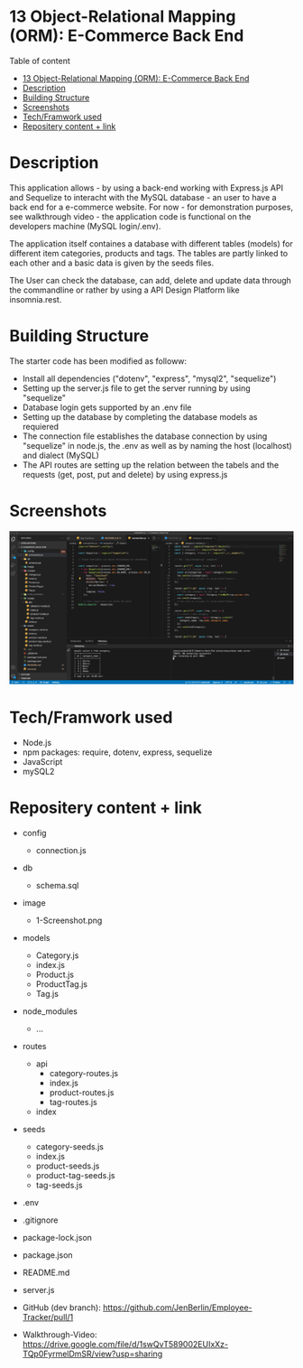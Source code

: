 # 13 Object-Relational Mapping (ORM): E-Commerce Back End

Table of content

- [13 Object-Relational Mapping (ORM): E-Commerce Back End](#13-object-relational-mapping-orm-e-commerce-back-end)
- [Description](#description)
- [Building Structure](#building-structure)
- [Screenshots](#screenshots)
- [Tech/Framwork used](#techframwork-used)
- [Repositery content + link](#repositery-content--link)

# Description

This application allows - by using a back-end working with Express.js API and Sequelize to interacht with the MySQL database - an user to have a back end for a e-commerce website. For now - for demonstration purposes, see walkthrough video - the application code is functional on the developers machine (MySQL login/.env).

The application itself containes a database with different tables (models) for different item categories, products and tags. The tables are partly linked to each other and a basic data is given by the seeds files.

The User can check the database, can add, delete and update data through the commandline or rather by using a API Design Platform like insomnia.rest.

# Building Structure

The starter code has been modified as followw:

- Install all dependencies ("dotenv", "express", "mysql2", "sequelize")
- Setting up the server.js file to get the server running by using "sequelize"
- Database login gets supported by an .env file
- Setting up the database by completing the database models as requiered
- The connection file establishes the database connection by using "sequelize" in node.js, the .env as well as by naming the host (localhost) and dialect (MySQL)
- The API routes are setting up the relation between the tabels and the requests (get, post, put and delete) by using express.js

# Screenshots

![Getting Started](./image/ScreenShot_1.png)

# Tech/Framwork used

- Node.js
- npm packages: require, dotenv, express, sequelize
- JavaScript
- mySQL2

# Repositery content + link

- config
  - connection.js
- db
  - schema.sql
- image
  - 1-Screenshot.png
- models
  - Category.js
  - index.js
  - Product.js
  - ProductTag.js
  - Tag.js
- node_modules
  - ...
- routes

  - api
    - category-routes.js
    - index.js
    - product-routes.js
    - tag-routes.js
  - index

- seeds
  - category-seeds.js
  - index.js
  - product-seeds.js
  - product-tag-seeds.js
  - tag-seeds.js
- .env
- .gitignore
- package-lock.json
- package.json
- README.md
- server.js

- GitHub (dev branch): https://github.com/JenBerlin/Employee-Tracker/pull/1
- Walkthrough-Video: https://drive.google.com/file/d/1swQvT589002EUIxXz-TQp0FyrmelDmSR/view?usp=sharing
